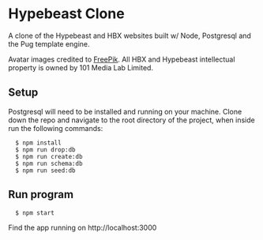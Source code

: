 # Hypebeast Clone

A clone of the Hypebeast and HBX websites built w/ Node, Postgresql and the Pug template engine.

Avatar images credited to [FreePik](https://www.flaticon.com/authors/freepik).
All HBX and Hypebeast intellectual property is owned by 101 Media Lab Limited.

## Setup

Postgresql will need to be installed and running on your machine.
Clone down the repo and navigate to the root directory of the project, when inside run the following commands:

```
  $ npm install
  $ npm run drop:db
  $ npm run create:db
  $ npm run schema:db
  $ npm run seed:db
```

## Run program

```
  $ npm start
```
Find the app running on http://localhost:3000
